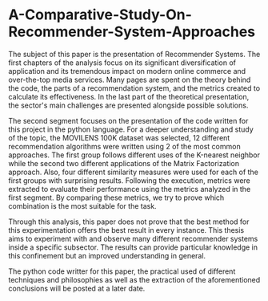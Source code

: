 # A-Comparative-Study-On-Recommender-System-Approaches
The subject of this paper is the presentation of Recommender Systems. The first chapters 
of the analysis focus on its significant diversification of application and its tremendous impact 
on modern online commerce and over-the-top media services. Many pages are spent on the 
theory behind the code, the parts of a recommendation system, and the metrics created to 
calculate its effectiveness. In the last part of the theoretical presentation, the sector's main 
challenges are presented alongside possible solutions.

The second segment focuses on the presentation of the code written for this project in the 
python language. For a deeper understanding and study of the topic, the MOVILENS 100K 
dataset was selected, 12 different recommendation algorithms were written using 2 of the 
most common approaches. The first group follows different uses of the Κ-nearest neighbor 
while the second two different applications of the Matrix Factorization approach. Also, four
different similarity measures were used for each of the first groups with surprising results. 
Following the execution, metrics were extracted to evaluate their performance using the 
metrics analyzed in the first segment. By comparing these metrics, we try to prove which
combination is the most suitable for the task. 

Through this analysis, this paper does not prove that the best method for this 
experimentation offers the best result in every instance. This thesis aims to experiment with 
and observe many different recommender systems inside a specific subsector. The results 
can provide particular knowledge in this confinement but an improved understanding in 
general.


The python code writter for this paper, the practical used of different techniques and philosophies as well as the extraction of the aforementioned conclusions will be posted
at  a later date. 
